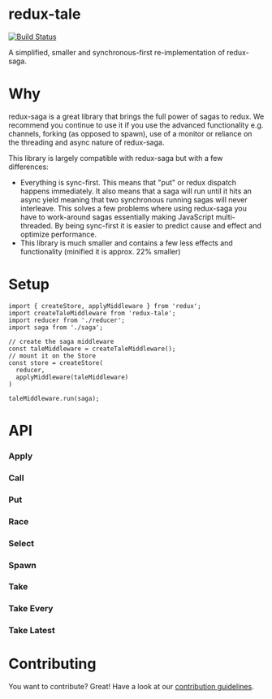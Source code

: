 # redux-tale

[![Build Status](https://travis-ci.org/SaxoBank/redux-tale.svg?branch=master)](https://travis-ci.org/SaxoBank/redux-tale)

A simplified, smaller and synchronous-first re-implementation of redux-saga.

# Why

redux-saga is a great library that brings the full power of sagas to redux. We recommend you continue to use it if you use the advanced functionality e.g. channels, forking (as opposed to spawn), use of a monitor or reliance on the threading and async nature of redux-saga.

This library is largely compatible with redux-saga but with a few differences:

* Everything is sync-first. This means that "put" or redux dispatch happens immediately. It also means that a saga will run until it hits an async yield meaning that two synchronous running sagas will never interleave. This solves a few problems where using redux-saga you have to work-around sagas essentially making JavaScript multi-threaded. By being sync-first it is easier to predict cause and effect and optimize performance.
* This library is much smaller and contains a few less effects and functionality (minified it is approx. 22% smaller)

# Setup

```
import { createStore, applyMiddleware } from 'redux';
import createTaleMiddleware from 'redux-tale';
import reducer from './reducer';
import saga from './saga';

// create the saga middleware
const taleMiddleware = createTaleMiddleware();
// mount it on the Store
const store = createStore(
  reducer,
  applyMiddleware(taleMiddleware)
)

taleMiddleware.run(saga);
```

# API

### Apply
### Call
### Put
### Race
### Select
### Spawn
### Take
### Take Every
### Take Latest

# Contributing
You want to contribute? Great! Have a look at our [contribution guidelines](CONTRIBUTING.md).
